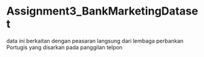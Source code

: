 # Assignment3_BankMarketingDataset

data ini berkaitan dengan peasaran langsung dari lembaga perbankan Portugis yang disarkan pada panggilan telpon
